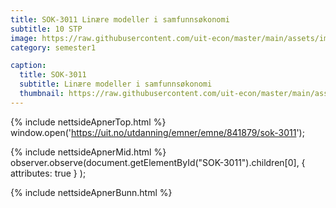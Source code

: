 ```yaml
---
title: SOK-3011 Linære modeller i samfunnsøkonomi
subtitle: 10 STP
image: https://raw.githubusercontent.com/uit-econ/master/main/assets/img/SOK-3011.png
category: semester1

caption:
  title: SOK-3011
  subtitle: Linære modeller i samfunnsøkonomi
  thumbnail: https://raw.githubusercontent.com/uit-econ/master/main/assets/img/SOK-3011.png
---
```



{% include nettsideApnerTop.html %}
window.open('https://uit.no/utdanning/emner/emne/841879/sok-3011');

{% include nettsideApnerMid.html %} 
observer.observe(document.getElementById("SOK-3011").children[0], { attributes: true } );

{% include nettsideApnerBunn.html %}
